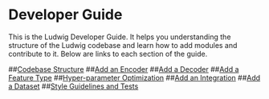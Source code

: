 Developer Guide
===============

This is the Ludwig Developer Guide.
It helps you understanding the structure of the Ludwig codebase and learn how to add modules and contribute to it.
Below are links to each section of the guide.

##[Codebase Structure](codebase_structure.md)
##[Add an Encoder](add_an_encoder.md)
##[Add a Decoder](add_an_encoder.md)
##[Add a Feature Type](add_a_feature_type.md)
##[Hyper-parameter Optimization](hyper_parameter_optimization.md)
##[Add an Integration](add_an_integration.md)
##[Add a Dataset](add_a_dataset.md)
##[Style Guidelines and Tests](style_guidelines_and_tests.md)
